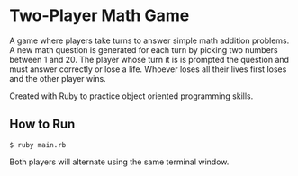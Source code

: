# Two-Player Math Game
A game where players take turns to answer simple math addition problems. A new math question is generated for each turn by picking two numbers between 1 and 20. The player whose turn it is is prompted the question and must answer correctly or lose a life. Whoever loses all their lives first loses and the other player wins.

Created with Ruby to practice object oriented programming skills.

## How to Run
```
$ ruby main.rb
```
Both players will alternate using the same terminal window.